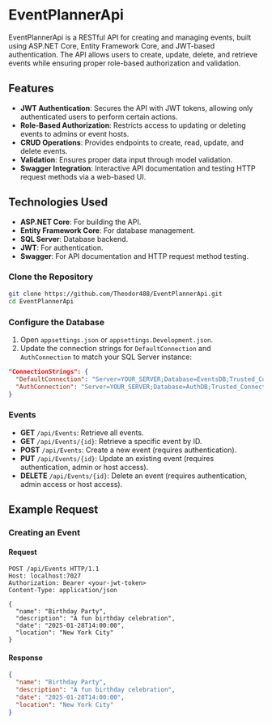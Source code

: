 # EventPlannerApi

EventPlannerApi is a RESTful API for creating and managing events, built using ASP.NET Core, Entity Framework Core, and JWT-based authentication. The API allows users to create, update, delete, and retrieve events while ensuring proper role-based authorization and validation.

## Features

- **JWT Authentication**: Secures the API with JWT tokens, allowing only authenticated users to perform certain actions.
- **Role-Based Authorization**: Restricts access to updating or deleting events to admins or event hosts.
- **CRUD Operations**: Provides endpoints to create, read, update, and delete events.
- **Validation**: Ensures proper data input through model validation.
- **Swagger Integration**: Interactive API documentation and testing HTTP request methods via a web-based UI.

## Technologies Used

- **ASP.NET Core**: For building the API.
- **Entity Framework Core**: For database management.
- **SQL Server**: Database backend.
- **JWT**: For authentication.
- **Swagger**: For API documentation and HTTP request method testing.

### Clone the Repository
```bash
git clone https://github.com/Theodor488/EventPlannerApi.git
cd EventPlannerApi
```

### Configure the Database
1. Open `appsettings.json` or `appsettings.Development.json`.
2. Update the connection strings for `DefaultConnection` and `AuthConnection` to match your SQL Server instance:

```json
"ConnectionStrings": {
  "DefaultConnection": "Server=YOUR_SERVER;Database=EventsDB;Trusted_Connection=True;",
  "AuthConnection": "Server=YOUR_SERVER;Database=AuthDB;Trusted_Connection=True;"
}
```

### Events
- **GET** `/api/Events`: Retrieve all events.
- **GET** `/api/Events/{id}`: Retrieve a specific event by ID.
- **POST** `/api/Events`: Create a new event (requires authentication).
- **PUT** `/api/Events/{id}`: Update an existing event (requires authentication, admin or host access).
- **DELETE** `/api/Events/{id}`: Delete an event (requires authentication, admin access or host access).

## Example Request

### Creating an Event
#### Request
```http
POST /api/Events HTTP/1.1
Host: localhost:7027
Authorization: Bearer <your-jwt-token>
Content-Type: application/json

{
  "name": "Birthday Party",
  "description": "A fun birthday celebration",
  "date": "2025-01-28T14:00:00",
  "location": "New York City"
}
```

#### Response
```json
{
  "name": "Birthday Party",
  "description": "A fun birthday celebration",
  "date": "2025-01-28T14:00:00",
  "location": "New York City"
}
```
